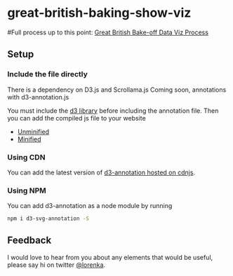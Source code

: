 # great-british-baking-show-viz

#Full process up to this point: [Great British Bake-off Data Viz Process](http://lorrainesawicki.com/projects/british-baking-technical-challenge/index-gbbo.php)

## Setup 
### Include the file directly

There is a dependency on D3.js and Scrollama.js
Coming soon, annotations with d3-annotation.js

You must include the [d3 library](http://d3js.org/) before including the annotation file. Then you can add the compiled js file to your website


- [Unminified](https://github.com/susielu/d3-annotation/blob/master/d3-annotation.js)
- [Minified](https://github.com/susielu/d3-annotation/blob/master/d3-annotation.min.js)

### Using CDN

You can add the latest version of [d3-annotation hosted on cdnjs](https://cdnjs.com/libraries/d3-annotation).

### Using NPM

You can add d3-annotation as a node module by running

```bash
npm i d3-svg-annotation -S
```

## Feedback
I would love to hear from you about any elements that would be useful, please say hi on twitter [@lorenka](https://www.twitter.com/lorenka).
